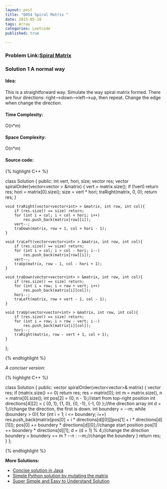 ```yaml
---
layout: post
title: "Q054 Spiral Matrix "
date: 2015-05-18
tags: Array
categories: Leetcode
published: true

---
```

### Problem Link:[Spiral Matrix ](https://leetcode.com/problems/spiral-matrix/) 

### Solution 1 A normal way

#### Idea:

This is a straightforward way. Simulate the way spiral matrix formed. There are four directions: right-->down-->left-->up, then repeat. Change the edge when change the direction. 

#### Time Complexity:
O(n*m)

#### Space Complexity:
O(n*m)

#### Source code:
{% highlight C++ %}

class Solution {
public:
    int vert, hori, size;
    vector<int> res;
    vector<int> spiralOrder(vector<vector<int> > &matrix) {
        vert = matrix.size();
        if (!vert) return res;
        hori = matrix[0].size();
        size = vert * hori;
        traRight(matrix, 0, 0);
        return res;
    }
    
    void traRight(vector<vector<int> > &matrix, int row, int col){
        if (res.size() == size) return;
        for (int i = col; i < col + hori; i++)
            res.push_back(matrix[row][i]);
        vert--;
        traDown(matrix, row + 1, col + hori - 1);
    }
    
    void traLeft(vector<vector<int> > &matrix, int row, int col){
        if (res.size() == size) return;        
        for (int i = col; i > col - hori; i--)
            res.push_back(matrix[row][i]);
        vert--;
        traUp(matrix, row - 1, col - hori + 1);
    }
    
    void traDown(vector<vector<int> > &matrix, int row, int col){
        if (res.size() == size) return;        
        for (int i = row; i < row + vert; i++)
            res.push_back(matrix[i][col]);
        hori--;
        traLeft(matrix, row + vert - 1, col - 1);
    }
    
    void traUp(vector<vector<int> > &matrix, int row, int col){
        if (res.size() == size) return;
        for (int i = row; i > row - vert; i--)
            res.push_back(matrix[i][col]);
        hori--;
        traRight(matrix, row - vert + 1, col + 1);
    }
};


{% endhighlight %}


_A conciser version:_

{% highlight C++ %}

class Solution {
public:
    vector<int> spiralOrder(vector<vector<int>>& matrix) {
        vector<int> res;
        if (matrix.size() == 0) return res;
        res = matrix[0];
        int m = matrix.size(), n = matrix[0].size();
        int pos[2] = {0, n - 1};//start from top-right position
        int directions[4][2] = { {0, 1}, {1, 0}, {0, -1}, {-1, 0} };//the direction array
        int d = 1;//change the direction, the first is down.
        int boundery = --m;
        while (boundery > 0){
            for (int i = 1; i <= boundery; i++)
                res.push_back(matrix[pos[0] + i * directions[d][0]][pos[1] + i * directions[d][1]]);
            pos[0] += boundery * directions[d][0];//change start position
            pos[1] += boundery * directions[d][1];
            d = (d + 1) % 4;//change the direction
            boundery = boundery == m ? --n : --m;//change the boundery
        }
        return res;
    }
};

{% endhighlight %}

**More Solutions:**

* [Concise solution in Java](https://leetcode.com/discuss/13662/concise-solution-in-java)   
* [Simple Python solution by mutating the matrix](https://leetcode.com/discuss/17818/simple-python-solution-by-mutating-the-matrix)
* [Super Simple and Easy to Understand Solution](https://leetcode.com/discuss/12228/super-simple-and-easy-to-understand-solution)
